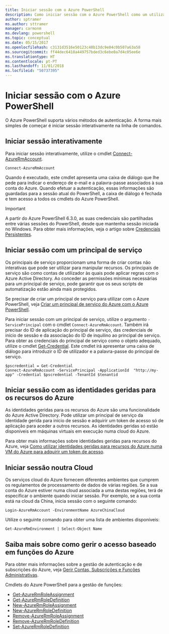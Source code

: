 ```yaml
---
title: Iniciar sessão com o Azure PowerShell
description: Como iniciar sessão com o Azure PowerShell como um utilizador, principal de serviço ou com identidades geridas para recursos do Azure.
author: sptramer
ms.author: sttramer
manager: carmonm
ms.devlang: powershell
ms.topic: conceptual
ms.date: 05/15/2017
ms.openlocfilehash: c3131d3516e50123c48b13dc9e04c0b507a63a58
ms.sourcegitcommit: ff44dec6418a449757bded3c6ebe0a7d4c05ee6e
ms.translationtype: HT
ms.contentlocale: pt-PT
ms.lasthandoff: 11/01/2018
ms.locfileid: "50737395"
---
```

# <a name="sign-in-with-azure-powershell"></a>Iniciar sessão com o Azure PowerShell

O Azure PowerShell suporta vários métodos de autenticação. A forma mais simples de começar é iniciar sessão interativamente na linha de comandos.

## <a name="sign-in-interactively"></a>Iniciar sessão interativamente

Para iniciar sessão interativamente, utilize o cmdlet [Connect-AzureRmAccount](/powershell/module/azurerm.profile/connect-azurermaccount).

```azurepowershell
Connect-AzureRmAccount
```

Quando é executado, este cmdlet apresenta uma caixa de diálogo que lhe pede para indicar o endereço de e-mail e a palavra-passe associados à sua conta do Azure. Quando efetuar a autenticação, essas informações são guardadas para a sessão atual do PowerShell, a caixa de diálogo é fechada e tem acesso a todos os cmdlets do Azure PowerShell.

> [!IMPORTANT]
> A partir do Azure PowerShell 6.3.0, as suas credenciais são partilhadas entre várias sessões do PowerShell, desde que mantenha sessão iniciada no Windows. Para obter mais informações, veja o artigo sobre [Credenciais Persistentes](context-persistence.md).

## <a name="sign-in-with-a-service-principal"></a>Iniciar sessão com um principal de serviço

Os principais de serviço proporcionam uma forma de criar contas não interativas que pode ser utilizar para manipular recursos. Os principais de serviço são como contas de utilizador às quais pode aplicar regras com o Azure Active Directory. Ao conceder as permissões mínimas necessárias para um principal de serviço, pode garantir que os seus scripts de automatização estão ainda mais protegidos.

Se precisar de criar um principal de serviço para utilizar com o Azure PowerShell, veja [Criar um principal de serviço do Azure com o Azure PowerShell](create-azure-service-principal-azureps.md).

Para iniciar sessão com um principal de serviço, utilize o argumento `-ServicePrincipal` com o cmdlet `Connect-AzureRmAccount`. Também irá precisar do ID de aplicação do principal de serviço, das credenciais de início de sessão e da associação do ID de inquilino ao principal de serviço. Para obter as credenciais do principal de serviço como o objeto adequado, utilize o cmdlet [Get-Credential](/powershell/module/microsoft.powershell.security/get-credential). Este cmdlet irá apresentar uma caixa de diálogo para introduzir o ID de utilizador e a palavra-passe do principal de serviço.

```azurepowershell-interactive
$pscredential = Get-Credential
Connect-AzureRmAccount -ServicePrincipal -ApplicationId  "http://my-app" -Credential $pscredential -TenantId $tenantid
```

## <a name="sign-in-using-managed-identities-for-azure-resources"></a>Iniciar sessão com as identidades geridas para os recursos do Azure

As identidades geridas para os recursos do Azure são uma funcionalidade do Azure Active Directory. Pode utilizar um principal de serviço da identidade gerida para início de sessão e adquirir um token de acesso só de aplicação para aceder a outros recursos. As identidades geridas só estão disponíveis em máquinas virtuais em execução numa cloud do Azure.

Para obter mais informações sobre identidades geridas para recursos do Azure, veja [Como utilizar identidades geridas para recursos do Azure numa VM do Azure para adquirir um token de acesso](/azure/active-directory/managed-identities-azure-resources/how-to-use-vm-token).

## <a name="sign-in-to-another-cloud"></a>Iniciar sessão noutra Cloud

Os serviços cloud do Azure fornecem diferentes ambientes que cumprem os regulamentos de processamento de dados de várias regiões. Se a sua conta do Azure estiver numa cloud associada a uma destas regiões, terá de especificar o ambiente quando iniciar sessão. Por exemplo, se a sua conta está na cloud da China, inicia sessão com o seguinte comando:

```azurepowershell-interactive
Login-AzureRmAccount -EnvironmentName AzureChinaCloud
```

Utilize o seguinte comando para obter uma lista de ambientes disponíveis:

```azurepowershell-interactive
Get-AzureRmEnvironment | Select-Object Name
```

## <a name="learn-more-about-managing-azure-role-based-access"></a>Saiba mais sobre como gerir o acesso baseado em funções do Azure

Para obter mais informações sobre a gestão de autenticação e de subscrições do Azure, veja [Gerir Contas, Subscrições e Funções Administrativas](/azure/active-directory/role-based-access-control-configure).

Cmdlets do Azure PowerShell para a gestão de funções:

* [Get-AzureRmRoleAssignment](/powershell/module/AzureRM.Resources/Get-AzureRmRoleAssignment)
* [Get-AzureRmRoleDefinition](/powershell/module/AzureRM.Resources/Get-AzureRmRoleDefinition)
* [New-AzureRmRoleAssignment](/powershell/module/AzureRM.Resources/New-AzureRmRoleAssignment)
* [New-AzureRmRoleDefinition](/powershell/module/AzureRM.Resources/New-AzureRmRoleDefinition)
* [Remove-AzureRmRoleAssignment](/powershell/module/AzureRM.Resources/Remove-AzureRmRoleAssignment)
* [Remove-AzureRmRoleDefinition](/powershell/module/AzureRM.Resources/Remove-AzureRmRoleDefinition)
* [Set-AzureRmRoleDefinition](/powershell/moduel/AzureRM.Resources/Set-AzureRmRoleDefinition)

